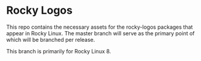 Rocky Logos
===========

This repo contains the necessary assets for the rocky-logos packages that
appear in Rocky Linux. The master branch will serve as the primary point
of which will be branched per release.

This branch is primarily for Rocky Linux 8.
